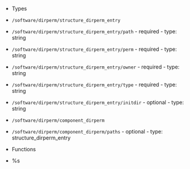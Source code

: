  - Types
  - `/software/dirperm/structure_dirperm_entry`
   - `/software/dirperm/structure_dirperm_entry/path`
    - required
    - type: string
   - `/software/dirperm/structure_dirperm_entry/perm`
    - required
    - type: string
   - `/software/dirperm/structure_dirperm_entry/owner`
    - required
    - type: string
   - `/software/dirperm/structure_dirperm_entry/type`
    - required
    - type: string
   - `/software/dirperm/structure_dirperm_entry/initdir`
    - optional
    - type: string
  - `/software/dirperm/component_dirperm`
   - `/software/dirperm/component_dirperm/paths`
    - optional
    - type: structure_dirperm_entry

 - Functions
  - %s
